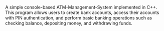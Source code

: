 A simple console-based ATM-Management-System implemented in C++.  
This program allows users to create bank accounts, access their accounts with PIN authentication, and perform basic banking operations such as checking balance, depositing money, and withdrawing funds.
